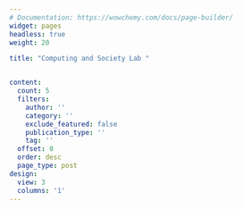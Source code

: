 ```yaml
---
# Documentation: https://wowchemy.com/docs/page-builder/
widget: pages
headless: true
weight: 20

title: "Computing and Society Lab "


content:
  count: 5
  filters:
    author: ''
    category: ''
    exclude_featured: false
    publication_type: ''
    tag: ''
  offset: 0
  order: desc
  page_type: post
design:
  view: 3
  columns: '1'
---
```


